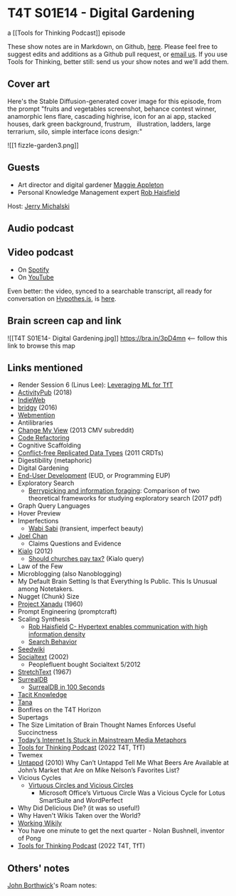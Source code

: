 # T4T S01E14 - Digital Gardening

a [[Tools for Thinking Podcast]] episode

These show notes are in Markdown, on Github, [here](https://github.com/OpenGlobalMind/rel8-wiki/blob/main/Tools%20for%20Thinking%20Podcast.md). Please feel free to suggest edits and additions as a Github pull request, or  [email us](mailto:sociate@gmail.com). If you use Tools for Thinking, better still: send us your show notes and we'll add them. 

## Cover art

Here's the Stable Diffusion-generated cover image for this episode, from the prompt "fruits and vegetables screenshot, behance contest winner, anamorphic lens flare, cascading highrise, icon for an ai app, stacked houses, dark green background, frustrum,   illustration, ladders, large terrarium, silo, simple interface icons design:"

![[1 fizzle-garden3.png]]

## Guests

- Art director and digital gardener [Maggie Appleton](https://www.linkedin.com/in/maggieappleton/)
- Personal Knowledge Management expert [Rob Haisfield](https://www.linkedin.com/in/robhaisfield/)

Host: [Jerry Michalski](http://www.jerrymichalski.com/)

## Audio podcast 



## Video podcast  

- On [Spotify]()
- On [YouTube]()

Even better: the video, synced to a searchable transcript, all ready for conversation on [Hypothes.is](https://hypothes.is/), is [here](). 

## Brain screen cap and link

![[T4T S01E14- Digital Gardening.jpg]]
https://bra.in/3pD4mn  <-- follow this link to browse this map

## Links mentioned

- Render Session 6 (Linus Lee): [Leveraging ML for TfT](https://vimeo.com/740893906?embedded=true&source=video_title&owner=116593395)
- [ActivityPub](https://activitypub.rocks/) (2018)
- [IndieWeb](https://indieweb.org/)
- [bridgy](https://brid.gy/) (2016)
- [Webmention](http://en.wikipedia.org/wiki/Webmention)
- Antilibraries
- [Change My View](https://www.reddit.com/r/changemyview/) (2013 CMV subreddit)
- [Code Refactoring](https://en.wikipedia.org/wiki/Code_refactoring)
- Cognitive Scaffolding
- [Conflict-free Replicated Data Types](https://en.wikipedia.org/wiki/Conflict-free_replicated_data_type) (2011 CRDTs)
- Digestibility (metaphoric)
- Digital Gardening
- [End-User Development](https://en.wikipedia.org/wiki/End-user_development) (EUD, or Programming EUP)
- Exploratory Search
	- [Berrypicking and information foraging](https://journals.sagepub.com/doi/10.1177/0165551517713168): Comparison of two theoretical frameworks for studying exploratory search (2017 pdf)
- Graph Query Languages
- Hover Preview
- Imperfections
	- [Wabi Sabi](http://www.c2.com/cgi/wiki?WabiSabi) (transient, imperfect beauty)
- [Joel Chan](https://www.linkedin.com/in/joel-chan-bb112316/)
	- Claims Questions and Evidence
- [Kialo](https://www.kialo.com/) (2012)
	- [Should churches pay tax?](https://www.kialo.com/should-churches-pay-tax-14255) (Kialo query)
- Law of the Few
- Microblogging (also Nanoblogging)
- My Default Brain Setting Is that Everything Is Public. This Is Unusual among Notetakers.
- Nugget (Chunk) Size
- [Project Xanadu](http://www.xanadu.com) (1960)
- Prompt Engineering (promptcraft)
- Scaling Synthesis
	- [Rob Haisfield](https://www.linkedin.com/in/robhaisfield/)
		[C- Hypertext enables communication with high information density](https://scalingsynthesis.com/C-Hypertext-enables-communication-with-high-information-density/)
	- [Search Behavior](https://scalingsynthesis.com/Search-Behavior/#:~:text=exploratory/)
- [Seedwiki](http://www.seedwiki.com)
- [Socialtext](http://www.socialtext.com/) (2002)
	- Peoplefluent bought Socialtext 5/2012
- [StretchText](https://en.wikipedia.org/wiki/StretchText) (1967)
- [SurrealDB](https://surrealdb.com/)
	- [SurrealDB in 100 Seconds](https://www.youtube.com/watch?v=C7WFwgDRStM)
- [Tacit Knowledge](http://en.wikipedia.org/wiki/Tacit_knowledge)
- [Tana](https://www.tana.inc/)
- Bonfires on the T4T Horizon
- Supertags
- The Size Limitation of Brain Thought Names Enforces Useful Succinctness
- [Today’s Internet Is Stuck in Mainstream Media Metaphors](https://youtube.com/shorts/yT0r6D1h_iQ?feature=share)
- [Tools for Thinking Podcast](https://wiki.rel8.dev/tools_for_thinking_podcast) (2022 T4T, TfT)
- Twemex
- [Untappd](https://untappd.com/) (2010)
	Why Can’t Untappd Tell Me What Beers Are Available at John’s Market that Are on Mike Nelson’s Favorites List?
- Vicious Cycles
	- [Virtuous Circles and Vicious Circles](https://en.wikipedia.org/wiki/Virtuous_circle_and_vicious_circle)
		- Microsoft Office’s Virtuous Circle Was a Vicious Cycle for Lotus SmartSuite and WordPerfect
- Why Did Delicious Die? (it was so useful!)
- Why Haven't Wikis Taken over the World?
- [Working Wikily](http://www.workingwikily.com/)
- You have one minute to get the next quarter - Nolan Bushnell, inventor of Pong
- [Tools for Thinking Podcast](https://bra.in/2vGNna) (2022 T4T, TfT)

## Others' notes

[John Borthwick](https://www.linkedin.com/in/jborthwick/)'s Roam notes: 

